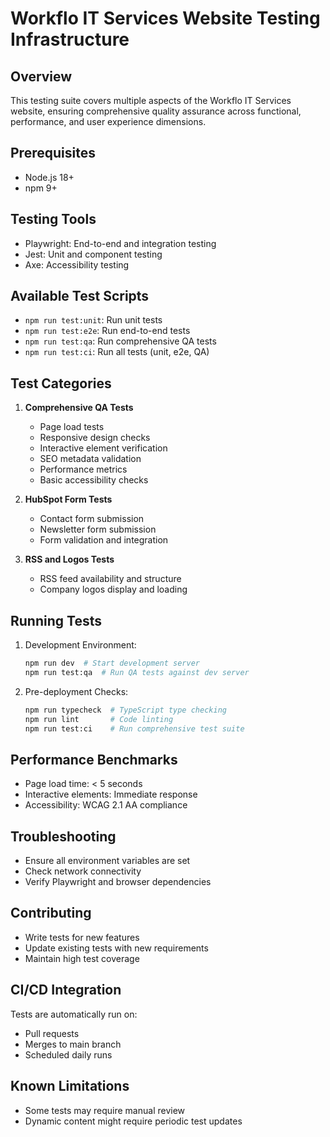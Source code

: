 # Workflo IT Services Website Testing Infrastructure

## Overview
This testing suite covers multiple aspects of the Workflo IT Services website, ensuring comprehensive quality assurance across functional, performance, and user experience dimensions.

## Prerequisites
- Node.js 18+
- npm 9+

## Testing Tools
- Playwright: End-to-end and integration testing
- Jest: Unit and component testing
- Axe: Accessibility testing

## Available Test Scripts
- `npm run test:unit`: Run unit tests
- `npm run test:e2e`: Run end-to-end tests
- `npm run test:qa`: Run comprehensive QA tests
- `npm run test:ci`: Run all tests (unit, e2e, QA)

## Test Categories
1. **Comprehensive QA Tests**
   - Page load tests
   - Responsive design checks
   - Interactive element verification
   - SEO metadata validation
   - Performance metrics
   - Basic accessibility checks

2. **HubSpot Form Tests**
   - Contact form submission
   - Newsletter form submission
   - Form validation and integration

3. **RSS and Logos Tests**
   - RSS feed availability and structure
   - Company logos display and loading

## Running Tests
1. Development Environment:
   ```bash
   npm run dev  # Start development server
   npm run test:qa  # Run QA tests against dev server
   ```

2. Pre-deployment Checks:
   ```bash
   npm run typecheck  # TypeScript type checking
   npm run lint       # Code linting
   npm run test:ci    # Run comprehensive test suite
   ```

## Performance Benchmarks
- Page load time: < 5 seconds
- Interactive elements: Immediate response
- Accessibility: WCAG 2.1 AA compliance

## Troubleshooting
- Ensure all environment variables are set
- Check network connectivity
- Verify Playwright and browser dependencies

## Contributing
- Write tests for new features
- Update existing tests with new requirements
- Maintain high test coverage

## CI/CD Integration
Tests are automatically run on:
- Pull requests
- Merges to main branch
- Scheduled daily runs

## Known Limitations
- Some tests may require manual review
- Dynamic content might require periodic test updates